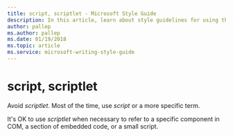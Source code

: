 ```yaml
---
title: script, scriptlet - Microsoft Style Guide
description: In this article, learn about style guidelines for using the terms 'script' and 'scriptlet' in Microsoft documents and other terms you can use in its place.
author: pallep
ms.author: pallep
ms.date: 01/19/2018
ms.topic: article
ms.service: microsoft-writing-style-guide
---
```


# script, scriptlet

Avoid *scriptlet*. Most of the time, use *script* or a more specific term.

It's OK to use *scriptlet* when necessary to refer to a specific component in COM, a section of embedded code, or a small script. 

